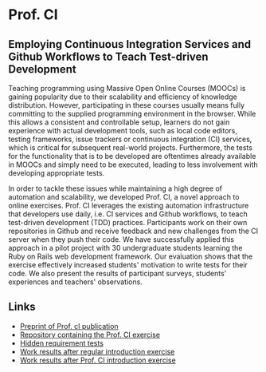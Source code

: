 # Prof. CI
## Employing Continuous Integration Services and Github Workflows to Teach Test-driven Development

Teaching programming using Massive Open Online Courses (MOOCs) is gaining popularity due to their scalability and efficiency of knowledge distribution. However, participating in these courses usually means fully committing to the supplied programming environment in the browser. While this allows a consistent and controllable setup, learners do not gain experience with actual development tools, such as local code editors, testing frameworks, issue trackers or continuous integration (CI) services, which is critical for subsequent real-world projects. Furthermore, the tests for the functionality that is to be developed are oftentimes already available in MOOCs and simply need to be executed, leading to less involvement with developing appropriate tests.

In order to tackle these issues while maintaining a high degree of automation and scalability, we developed Prof. CI, a novel approach to online exercises. Prof. CI leverages the existing automation infrastructure that developers use daily, i.e. CI services and Github workflows, to teach test-driven development (TDD) practices. Participants work on their own repositories in Github and receive feedback and new challenges from the CI server when they push their code. We have successfully applied this approach in a pilot project with 30 undergraduate students learning the Ruby on Rails web development framework. Our evaluation shows that the exercise effectively increased students' motivation to write tests for their code. We also present the results of participant surveys, students' experiences and teachers' observations.

## Links

 * [Preprint of Prof. cI publication](https://github.com/hpi-epic/profci-exercise/raw/master/docs/prof_ci.pdf)
 * [Repository containing the Prof. CI exercise](https://github.com/hpi-epic/profci-exercise#prof-ci----ruby-on-rails-and-tdd-exercise)
 * [Hidden requirement tests](https://github.com/hpi-epic/profci-tasks/tree/master/spec/_tdd_tasks)
 * [Work results after regular introduction exercise](https://github.com/hpi-epic/wimi-portal-analysis/wiki)
 * [Work results after Prof. CI introduction exercise](https://github.com/hpi-epic/workshop-portal-analysis/wiki)
